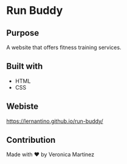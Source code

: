 # Run Buddy

## Purpose
A website that offers fitness training services.

## Built with

* HTML 
* CSS

## Webiste
https://lernantino.github.io/run-buddy/

## Contribution
Made with ❤️ by Veronica Martinez
